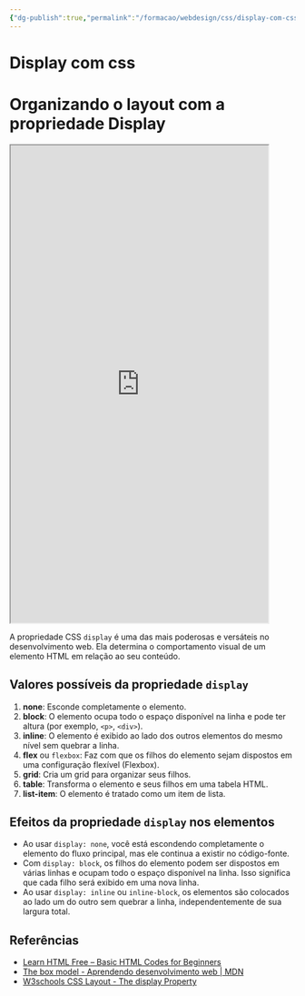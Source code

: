 ```yaml
---
{"dg-publish":true,"permalink":"/formacao/webdesign/css/display-com-css/","title":"Display com css","metatags":{"description":"Organiza o layout e determina o comportamento visual de um elemento HTML em relação ao seu conteúdo"},"tags":["Webdesign","CSS","Display","editor"],"noteIcon":"1","updated":"2025-07-23T19:26:27.437-03:00"}
---
```


# Display com css
# Organizando o layout com a propriedade Display

<iframe src="https://jocile.github.io/webdesigner/formacao-css/2-Trabalhando-com-layouts-no-css/display.html" style="height: 840px; width: 90%;"></iframe>

A propriedade CSS `display` é uma das mais poderosas e versáteis no desenvolvimento web. Ela determina o comportamento visual de um elemento HTML em relação ao seu conteúdo.

## **Valores possíveis da propriedade `display`**

1. **none**: Esconde completamente o elemento.
2. **block**: O elemento ocupa todo o espaço disponível na linha e pode ter altura (por exemplo, `<p>`, `<div>`).
3. **inline**: O elemento é exibido ao lado dos outros elementos do mesmo nível sem quebrar a linha.
4. **flex** ou `flexbox`: Faz com que os filhos do elemento sejam dispostos em uma configuração flexível (Flexbox).
5. **grid**: Cria um grid para organizar seus filhos.
6. **table**: Transforma o elemento e seus filhos em uma tabela HTML.
7. **list-item**: O elemento é tratado como um item de lista.

## **Efeitos da propriedade `display` nos elementos**

- Ao usar `display: none`, você está escondendo completamente o elemento do fluxo principal, mas ele continua a existir no código-fonte.
- Com `display: block`, os filhos do elemento podem ser dispostos em várias linhas e ocupam todo o espaço disponível na linha. Isso significa que cada filho será exibido em uma nova linha.
- Ao usar `display: inline` ou `inline-block`, os elementos são colocados ao lado um do outro sem quebrar a linha, independentemente de sua largura total.

## Referências

- [Learn HTML Free – Basic HTML Codes for Beginners](https://www.websiteplanet.com/blog/html-guide-beginners/)
- [The box model - Aprendendo desenvolvimento web | MDN](https://developer.mozilla.org/pt-BR/docs/Learn/CSS/Building_blocks/The_box_model)
- [W3schools CSS Layout - The display Property](https://www.w3schools.com/css/css_display_visibility.asp)
